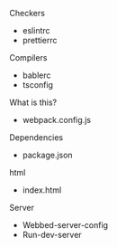 



Checkers

- eslintrc
- prettierrc

Compilers

- bablerc
- tsconfig

What is this?

- webpack.config.js

Dependencies

- package.json

html

- index.html

Server

- Webbed-server-config
- Run-dev-server

